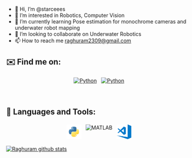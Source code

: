 - 👋 Hi, I’m @starceees
- 👀 I’m interested in Robotics, Computer Vision
- 🌱 I’m currently learning Pose estimation for monochrome cameras and underwater robot mapping
- 💞️ I’m looking to collaborate on Underwater Robotics
- 📫 How to reach me raghuram2309@gmail.com

<!---
starceees/starceees is a ✨ special ✨ repository because its `README.md` (this file) appears on your GitHub profile.
You can click the Preview link to take a look at your changes.
--->

## ✉️ Find me on:


<p align="center">
 <a href="https://in.linkedin.com/in/raghuram-c-s-902a76181" target="_blank" rel="noopener noreferrer"> <img src="https://cdn.jsdelivr.net/npm/simple-icons@v3/icons/linkedin.svg" alt="Python" height="40" style="vertical-align:top; margin:4px"></a>
 <a href="mailto:raghuram2309@gmail.com"> <img src="https://cdn.jsdelivr.net/npm/simple-icons@v3/icons/gmail.svg" alt="Python" height="40" style="vertical-align:top; margin:4px"></a>
</p>

<br />

## 🧰 Languages and Tools:
<p align="center">
<img src="https://raw.githubusercontent.com/github/explore/80688e429a7d4ef2fca1e82350fe8e3517d3494d/topics/python/python.png" alt="Python" height="40" style="vertical-align:top; margin:4px">
<img src="https://images.g2crowd.com/uploads/product/image/social_landscape/social_landscape_d5738f5e7922b4552c3ba543a2b9dee6/matlab.jpeg" alt="MATLAB" height="40" style="vertical-align:top; margin:4px">
<img src="https://raw.githubusercontent.com/github/explore/80688e429a7d4ef2fca1e82350fe8e3517d3494d/topics/visual-studio-code/visual-studio-code.png" alt="VS Code" height="40" style="vertical-align:top; margin:4px">
</p>


[![Raghuram github stats](https://github-readme-stats.vercel.app/api?username=starceees)](https://github.com/anuraghazra/github-readme-stats)
